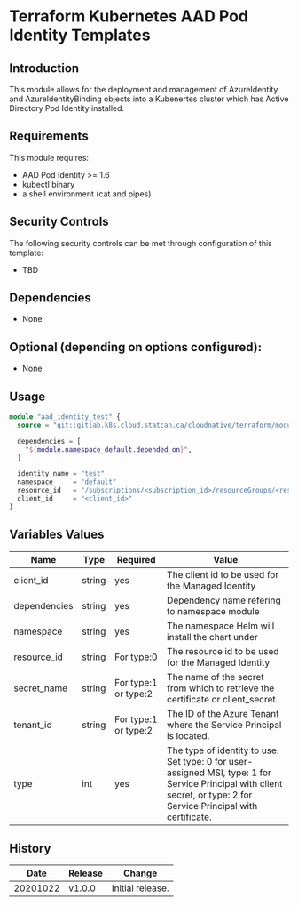 # Terraform Kubernetes AAD Pod Identity Templates

## Introduction

This module allows for the deployment and management of AzureIdentity and AzureIdentityBinding objects into a Kubenertes cluster which has Active Directory Pod Identity installed.

## Requirements

This module requires:

* AAD Pod Identity >= 1.6
* kubectl binary
* a shell environment (cat and pipes)

## Security Controls

The following security controls can be met through configuration of this template:

* TBD

## Dependencies

* None

## Optional (depending on options configured):

* None

## Usage

```terraform
module "aad_identity_test" {
  source = "git::gitlab.k8s.cloud.statcan.ca/cloudnative/terraform/modules/terraform-kubernetes-aad-pod-identity-template?ref=v1.0.0

  dependencies = [
    "${module.namespace_default.depended_on}",
  ]

  identity_name = "test"
  namespace     = "default"
  resource_id   = "/subscriptions/<subscription_id>/resourceGroups/<resource_group>/providers/Microsoft.ManagedIdentity/userAssignedIdentities/<named_identity>"
  client_id     = "<client_id>"
}
```

## Variables Values

| Name         | Type   | Required             | Value                                                                                                                                                                |
| ------------ | ------ | -------------------- | -------------------------------------------------------------------------------------------------------------------------------------------------------------------- |
| client_id    | string | yes                  | The client id to be used for the Managed Identity                                                                                                                    |
| dependencies | string | yes                  | Dependency name refering to namespace module                                                                                                                         |
| namespace    | string | yes                  | The namespace Helm will install the chart under                                                                                                                      |
| resource_id  | string | For type:0           | The resource id to be used for the Managed Identity                                                                                                                  |
| secret_name  | string | For type:1 or type:2 | The name of the secret from which to retrieve the certificate or client_secret.                                                                                      |
| tenant_id    | string | For type:1 or type:2 | The ID of the Azure Tenant where the Service Principal is located.                                                                                                   |
| type         | int    | yes                  | The type of identity to use. Set type: 0 for user-assigned MSI, type: 1 for Service Principal with client secret, or type: 2 for Service Principal with certificate. |

## History

| Date     | Release | Change           |
| -------- | ------- | ---------------- |
| 20201022 | v1.0.0  | Initial release. |
